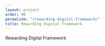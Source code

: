 ```yaml
---
layout: project
order: 90
permalink: "/rewarding-digital-framework/"
title: Rewarding Digital Framework
---
```


Rewarding Digital Framework
